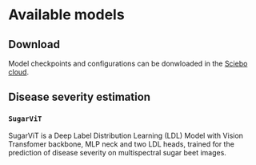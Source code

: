 # Available models

## Download 

Model checkpoints and configurations can be donwloaded in the [Sciebo cloud](https://uni-bonn.sciebo.de/s/amnIcl3jD4lqujc).

## Disease severity estimation

### `SugarViT`

SugarViT is a Deep Label Distribution Learning (LDL) Model with Vision Transfomer backbone, MLP neck and two LDL heads, trained for the prediction of disease severity on multispectral sugar beet images.

